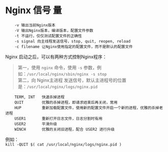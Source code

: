 # Nginx 信号 量

```
    -v 输出当前Nginx版本
    -V 输出Nginx版本，编译版本，配置文件参数
    -t 不运行，仅仅测试配置文件的正确性
    -s signal 向主线程发送信号，stop, quit, reopen, reload
    -c filename 让Nginx使用指定的配置文件，而不是默认的配置文件
```

Nginx 启动之后，可以有两种方式控制Nginx程序：

> 第一，使用 `nginx` 命令，使用 `-s` 参数，例如：`/usr/local/nginx/sbin/nginx -s stop`   
> 第二，向 Nginx主进程 发送信号，默认主进程号的位置是：`/usr/local/nginx/logs/nginx.pid`   

```
    TERM, INT   快速杀掉进程
    QUIT        优雅的杀掉进程，即请求结束后再关闭，常用
    HUP         重新加载配置文件，使用新的配置文件开启一个新的进程，优雅的杀掉老进程
    USER1       重新打开日志文件，日志分割时有用
    USER2       平滑升级
    WINCH       优雅的关闭旧进程，配合 USER2 进行升级
```

例如：   
`kill -QUIT $( cat /usr/local/nginx/logs/nginx.pid )`







